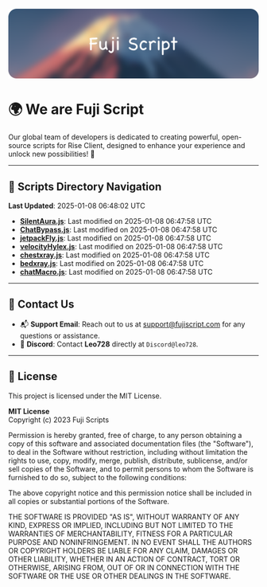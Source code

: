 ![Banner](.github/b.webp)

# 🌍 **We are Fuji Script**

Our global team of developers is dedicated to creating powerful, open-source scripts for Rise Client, designed to enhance your experience and unlock new possibilities! 🌟

---
<!-- SCRIPTS_NAVIGATION_START -->
## 📂 **Scripts Directory Navigation**

**Last Updated**: 2025-01-08 06:48:02 UTC

- **[SilentAura.js](scripts/SilentAura.js)**: Last modified on 2025-01-08 06:47:58 UTC
- **[ChatBypass.js](scripts/ChatBypass.js)**: Last modified on 2025-01-08 06:47:58 UTC
- **[jetpackFly.js](scripts/jetpackFly.js)**: Last modified on 2025-01-08 06:47:58 UTC
- **[velocityHylex.js](scripts/velocityHylex.js)**: Last modified on 2025-01-08 06:47:58 UTC
- **[chestxray.js](scripts/chestxray.js)**: Last modified on 2025-01-08 06:47:58 UTC
- **[bedxray.js](scripts/bedxray.js)**: Last modified on 2025-01-08 06:47:58 UTC
- **[chatMacro.js](scripts/chatMacro.js)**: Last modified on 2025-01-08 06:47:58 UTC

<!-- SCRIPTS_NAVIGATION_END -->

---

## 💬 **Contact Us**  
- 📬 **Support Email**: Reach out to us at [support@fujiscript.com](mailto:support@fujiscript.com) for any questions or assistance.  
- 💬 **Discord**: Contact **Leo728** directly at `Discord@leo728`.

---

## 📜 **License**

This project is licensed under the MIT License.  

**MIT License**  
Copyright (c) 2023 Fuji Scripts  

Permission is hereby granted, free of charge, to any person obtaining a copy of this software and associated documentation files (the "Software"), to deal in the Software without restriction, including without limitation the rights to use, copy, modify, merge, publish, distribute, sublicense, and/or sell copies of the Software, and to permit persons to whom the Software is furnished to do so, subject to the following conditions:  

The above copyright notice and this permission notice shall be included in all copies or substantial portions of the Software.  

THE SOFTWARE IS PROVIDED "AS IS", WITHOUT WARRANTY OF ANY KIND, EXPRESS OR IMPLIED, INCLUDING BUT NOT LIMITED TO THE WARRANTIES OF MERCHANTABILITY, FITNESS FOR A PARTICULAR PURPOSE AND NONINFRINGEMENT. IN NO EVENT SHALL THE AUTHORS OR COPYRIGHT HOLDERS BE LIABLE FOR ANY CLAIM, DAMAGES OR OTHER LIABILITY, WHETHER IN AN ACTION OF CONTRACT, TORT OR OTHERWISE, ARISING FROM, OUT OF OR IN CONNECTION WITH THE SOFTWARE OR THE USE OR OTHER DEALINGS IN THE SOFTWARE.  
